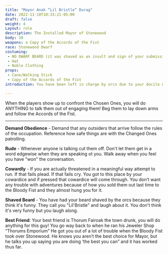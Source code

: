 ```yaml
---
title: "Mayor Anak “Lil Bristle” Durag"
date: 2022-11-10T10:33:21-05:00
draft: false
weight: 4
Layout: role
description: The Installed Mayor of Stonewood
body: 10
weapons: a Copy of the Accords of the Fist
race: Stonewood Dwarf
costuming: 
 - NO DWARF BEARD (it was shaved as an insult and sign of your submission)
 - Hat
 - Noble Clothing
props: 
 - Cane/Walking Stick
 - Copy of the Accords of the Fist
introduction: You have been left in charge by orcs due to your docile nature and your lack of drive. You work to ensure that the populace complies with the Accords of the Fist and work with the orcs take care of any problems. This arrangement has worked out pretty well for you, leading to you having a very nice home outside of town and a position of power that you never would have had under more normal circumstances.

---
```


When the players show up to confront the Chosen Ones, you will do ANYTHING to talk them out of engaging them! Beg them to lay down arms and follow the Accords of the Fist.

---

**Demand Obedience** - Demand that any outsiders that arrive follow the rules of the occupation. Reference how safe things are with the Changed Ones patrolling.

**Rude** - Whenever anyone is talking cut them off. Don't let them get in a word edgewise when they are speaking ot you. Walk away when you feel you have "won" the conversation.

**Cowardly** - If you are actually threatened in a meaningful way attempt to run. If that fails  plead. If that fails cry. You got to this place by your cowardice and if pressed that cowardice will come through. You don’t want any trouble with adventures because of how you sold them out last time to the Bloody Fist and they almost hung you for it.

**Shaved Beard** - You have had your beard shaved by the orcs because they think it's funny. They call you "Lil'Bristle" and laugh about it. You don't think it's very funny but you laugh along.

**Best Friend**: Your best friend is Thorum Fairoak the town drunk, you will do anything for this guy! You go way back to when he ran his Jeweler Shop “Thorums Emporium” He got you out of a lot of trouble when the Bloody Fist took over Stonewood. He knows you aren’t the best choice for Mayor, but he talks you up saying you are doing ‘the best you can” and it has worked thus far.



